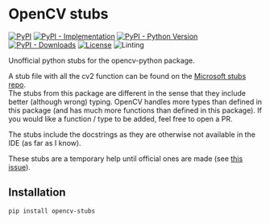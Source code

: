 # OpenCV stubs

[![PyPI](https://img.shields.io/pypi/v/opencv-stubs?color=green&style=flat)](https://pypi.org/project/opencv-stubs)
[![PyPI - Implementation](https://img.shields.io/pypi/implementation/opencv-stubs?style=flat)](https://pypi.org/project/opencv-stubs)
[![PyPI - Python Version](https://img.shields.io/pypi/pyversions/opencv-stubs?style=flat)](https://pypi.org/project/opencv-stubs)
[![PyPI - Downloads](https://img.shields.io/pypi/dm/opencv-stubs?style=flat-square)](https://pypistats.org/packages/opencv-stubs)
[![License](https://img.shields.io/pypi/l/opencv-stubs?style=flat)](https://opensource.org/licenses/MIT)
![Linting](https://github.com/hoel-bagard/opencv-stubs/actions/workflows/pre-commit.yaml/badge.svg)


Unofficial python stubs for the opencv-python package.

A stub file with all the cv2 function can be found on the [Microsoft stubs repo](https://github.com/microsoft/python-type-stubs/tree/main/cv2).\
The stubs from this package are different in the sense that they include better (although wrong) typing. OpenCV handles more types than defined in this package (and has much more functions than defined in this package). If you would like a function / type to be added, feel free to open a PR.

The stubs include the docstrings as they are otherwise not available in the IDE (as far as I know).

These stubs are a temporary help until official ones are made (see [this issue](https://github.com/opencv/opencv/issues/14590#issuecomment-1493255962)).


## Installation

```
pip install opencv-stubs
```
